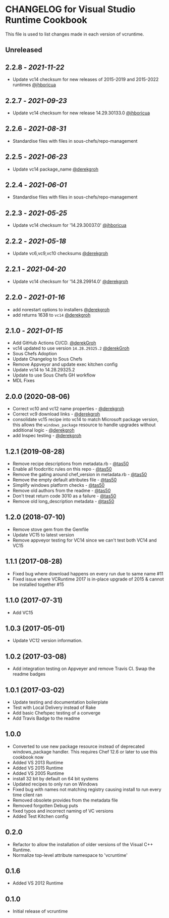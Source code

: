 # CHANGELOG for Visual Studio Runtime Cookbook

This file is used to list changes made in each version of vcruntime.

## Unreleased

## 2.2.8 - *2021-11-22*

- Update vc14 checksum for new releases of 2015-2019 and 2015-2022 runtimes [@jhboricua](https://github.com/jhboricua)

## 2.2.7 - *2021-09-23*

- Update vc14 checksum for new release 14.29.30133.0 [@jhboricua](https://github.com/jhboricua)

## 2.2.6 - *2021-08-31*

- Standardise files with files in sous-chefs/repo-management

## 2.2.5 - *2021-06-23*

- Update vc14 package_name [@derekgroh](https://github.com/derekgroh)

## 2.2.4 - *2021-06-01*

- Standardise files with files in sous-chefs/repo-management

## 2.2.3 - *2021-05-25*

- Update vc14 checksum for '14.29.30037.0' [@jhboricua](https://github.com/jhboricua)

## 2.2.2 - *2021-05-18*

- Update vc6,vc9,vc10 checksums [@derekgroh](https://github.com/derekgroh)

## 2.2.1 - *2021-04-20*

- Update vc14 checksum for '14.28.29914.0' [@derekgroh](https://github.com/derekgroh)

## 2.2.0 - *2021-01-16*

- add norestart options to installers [@derekgroh](https://github.com/derekgroh)
- add returns 1638 to `vc14` [@derekgroh](https://github.com/derekgroh)

## 2.1.0 - *2021-01-15*

- Add GitHub Actions CI/CD. [@derekGroh](https://github.com/derekgroh)
- vc14 updated to use version `14.28.29325.2` [@derekGroh](https://github.com/derekgroh)
- Sous Chefs Adoption
- Update Changelog to Sous Chefs
- Remove Appveyor and update exec kitchen config
- Update vc14 to 14.28.29325.2
- Update to use Sous Chefs GH workflow
- MDL Fixes

## 2.0.0 (2020-08-06)

- Correct vc10 and vc12 name properties - [@derekgroh](https://github.com/derekgroh)
- Correct vc9 download links - [@derekgroh](https://github.com/derekgroh)
- consolidate vc15 recipe into vc14 to match Microsoft package version, this allows the `windows_package` resource to handle upgrades without additional logic - [@derekgroh](https://github.com/derekgroh)
- add Inspec testing - [@derekgroh](https://github.com/derekgroh)

## 1.2.1 (2019-08-28)

- Remove recipe descriptions from metadata.rb - [@tas50](https://github.com/tas50)
- Enable all foodcritic rules on this repo - [@tas50](https://github.com/tas50)
- Remove the gating around chef_version in metadata.rb - [@tas50](https://github.com/tas50)
- Remove the empty default attributes file - [@tas50](https://github.com/tas50)
- Simplify windows platform checks - [@tas50](https://github.com/tas50)
- Remove old authors from the readme - [@tas50](https://github.com/tas50)
- Don't treat return code 3010 as a failure - [@tas50](https://github.com/tas50)
- Remove old long_description metadata - [@tas50](https://github.com/tas50)

## 1.2.0 (2018-07-10)

- Remove stove gem from the Gemfile
- Update VC15 to latest version
- Remove appveyor testing for VC14 since we can't test both VC14 and VC15

## 1.1.1 (2017-08-28)

- Fixed bug where download happens on every run due to same name #11
- Fixed issue where VCRuntime 2017 is in-place upgrade of 2015 & cannot be installed together #15

## 1.1.0 (2017-07-31)

- Add VC15

## 1.0.3 (2017-05-01)

- Update VC12 version information.

## 1.0.2 (2017-03-08)

- Add integration testing on Appveyer and remove Travis CI. Swap the readme badges

## 1.0.1 (2017-03-02)

- Update testing and documentation boilerplate
- Test with Local Delivery instead of Rake
- Add basic Chefspec testing of a converge
- Add Travis Badge to the readme

## 1.0.0

- Converted to use new package resource instead of deprecated windows_package handler. This requires Chef 12.6 or later to use this cookbook now
- Added VS 2013 Runtime
- Added VS 2015 Runtime
- Added VS 2005 Runtime
- install 32 bit by default on 64 bit systems
- Updated recipes to only run on Windows
- Fixed bug with names not matching registry causing install to run every time client ran
- Removed obsolete provides from the metadata file
- Removed forgotten Debug puts
- fixed typos and incorrect naming of VC versions
- Added Test Kitchen config

## 0.2.0

- Refactor to allow the installation of older versions of the Visual C++ Runtime.
- Normalize top-level attribute namespace to 'vcruntime'

## 0.1.6

- Added VS 2012 Runtime

## 0.1.0

- Initial release of vcruntime
